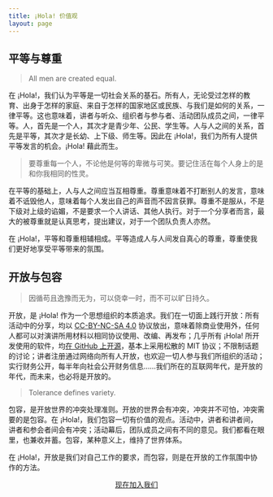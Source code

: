 ```yaml
---
title: ¡Hola! 价值观
layout: page
---
```


## 平等与尊重

> All men are created equal.

在 ¡Hola!，我们认为平等是一切社会关系的基石。所有人，无论受过怎样的教育、出身于怎样的家庭、来自于怎样的国家地区或民族、与我们是如何的关系，一律平等。这也意味着，讲者与听众、组织者与参与者、活动团队成员之间，一律平等。人，首先是一个人，其次才是青少年、公民、学生等。人与人之间的关系，首先是平等，其次才是长幼、上下级、师生等。因此在 ¡Hola!，我们为所有人提供平等发言的机会。¡Hola! 藉此而生。

> 要尊重每一个人，不论他是何等的卑微与可笑。要记住活在每个人身上的是和你我相同的性灵。

在平等的基础上，人与人之间应当互相尊重。尊重意味着不打断别人的发言，意味着不诋毁他人，意味着每个人发出自己的声音而不因言获罪。尊重不是服从，不是下级对上级的谄媚，不是要求一个人讲话、其他人执行。对于一个分享者而言，最大的被尊重就是认真思考，提出建议，对于一个团队负责人亦然。

在 ¡Hola!，平等和尊重相辅相成。平等造成人与人间发自真心的尊重，尊重使我们更好地享受平等带来的氛围。

## 开放与包容

> 因循苟且逸豫而无为，可以侥幸一时，而不可以旷日持久。

开放，是 ¡Hola! 作为一个思想组织的本质追求。我们在一切面上践行开放：所有活动中的分享，均以 [CC-BY-NC-SA 4.0](https://creativecommons.org/licenses/by-nc-sa/4.0/deed.zh) 协议放出，意味着除商业使用外，任何人都可以对演讲所用材料以相同协议使用、改编、再发布；几乎所有 ¡Hola! 所开发使用的软件，均[在 GitHub 上开源](https://github.com/teamhola)，基本上采用松散的 MIT 协议；不限制话题的讨论；讲者注册通过网络向所有人开放，也欢迎一切人参与我们所组织的活动；实行财务公开，每半年向社会公开财务信息……我们所在的互联网年代，是开放的年代，而未来，也必将是开放的。

> Tolerance defines variety.

包容，是开放世界的冲突处理准则。开放的世界会有冲突，冲突并不可怕，冲突需要的是包容。在 ¡Hola!，我们包容一切有价值的观点。活动中，讲者和讲者间，讲者和参会者间会有冲突；活动幕后，团队成员之间有不同的意见。我们都看在眼里，也兼收并蓄。包容，某种意义上，维持了世界体系。

在 ¡Hola!，开放是我们对自己工作的要求，而包容，则是在开放的工作氛围中协作的方法。

<p style="text-align: center;">
  <a href="/team/recruit.html" class="hola-button hola-button-primary">现在加入我们</a>
</p>
